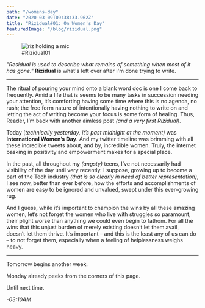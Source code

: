 ```yaml
---
path: "/womens-day"
date: "2020-03-09T09:38:33.962Z"
title: "Rizidual#01: On Women's Day"
featuredImage: "/blog/rizidual.png"
---
```


<figure>
<img src="/blog/rizidual.png" alt="riz holding a mic"/>  
<figcaption>#Rizidual01</figcaption>
</figure>

_"Residual is used to describe what remains of something when most of it has gone."_ **Rizidual** is what's left over after I'm done trying to write.  

<hr>


The ritual of pouring your mind onto a blank word doc is one I come back to frequently. Amid a life that is seems to be many tasks in succession needing your attention, it’s comforting having some time where this is no agenda, no rush; the free form nature of intentionally having nothing to write on and letting the act of writing become your focus is some form of healing. Thus, Reader, I’m back with another aimless post _(and a very first Rizidual)_.


Today (_technically yesterday, it’s past midnight at the moment)_ was **International Women’s Day**. And my twitter timeline was brimming with all these incredible tweets about, and by, incredible women. Truly, the internet basking in positivity and empowerment makes for a special place.  

In the past, all throughout my _(angsty)_ teens, I’ve not necessarily had visibility of the day until very recently. I suppose, growing up to become a part of the Tech industry _(that is so clearly in need of better representation)_, I see now, better than ever before, how the efforts and accomplishments of women are easy to be ignored and unvalued, swept under this ever-growing rug.  


And I guess, while it’s important to champion the wins by all these amazing women, let’s not forget the women who live with struggles so paramount, their plight worse than anything we could even begin to fathom. For all the wins that this unjust burden of merely existing doesn’t let them avail, doesn’t let them thrive. It’s important – and this is the least any of us can do – to not forget them, especially when a feeling of helplessness weighs heavy.  

<hr>

Tomorrow begins another week.  


Monday already peeks from the corners of this page.  



 Until next time.  

 _-03:10AM_



